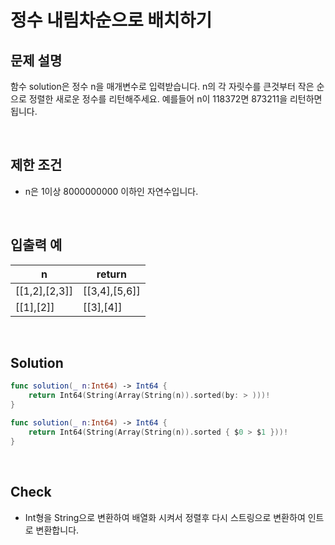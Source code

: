 # 정수 내림차순으로 배치하기

## 문제 설명 
함수 solution은 정수 n을 매개변수로 입력받습니다. n의 각 자릿수를 큰것부터 작은 순으로 정렬한 새로운 정수를 리턴해주세요. 예를들어 n이 118372면 873211을 리턴하면 됩니다. 

<br/>

## 제한 조건
- n은 1이상 8000000000 이하인 자연수입니다.

<br/>

## 입출력 예
| n | return |
|------|---|
|[[1,2],[2,3]]|[[3,4],[5,6]]|
|[[1],[2]]|[[3],[4]]|


<br/>

## Solution

```swift
func solution(_ n:Int64) -> Int64 {
    return Int64(String(Array(String(n)).sorted(by: > )))! 
}
```

```swift
func solution(_ n:Int64) -> Int64 {
    return Int64(String(Array(String(n)).sorted { $0 > $1 }))!
}
```

<br/>

## Check
- Int형을 String으로 변환하여 배열화 시켜서 정렬후 다시 스트링으로 변환하여 인트로 변환합니다.
